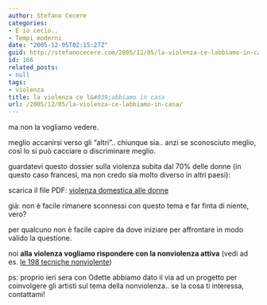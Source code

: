 ```yaml
---
author: Stefano Cecere
categories:
- E io cecio..
- Tempi moderni
date: "2005-12-05T02:15:27Z"
guid: http://stefanocecere.com/2005/12/05/la-violenza-ce-labbiamo-in-casa/
id: 166
related_posts:
- null
tags:
- violenza
title: la violenza ce l&#039;abbiamo in casa
url: /2005/12/05/la-violenza-ce-labbiamo-in-casa/
---
```


[<img src='/wp-content/ti_amo_alla_follia.jpg' alt='' align='left' />](/wp-content/violenza_domestica_donne.pdf)ma non la vogliamo vedere.

meglio accanirsi verso gli “altri”.. chiunque sia.. anzi se sconosciuto meglio, così lo si può cacciare o discriminare meglio.

guardatevi questo dossier sulla violenza subita dal 70% delle donne (in questo caso francesi, ma non credo sia molto diverso in altri paesi):

scarica il file PDF: [violenza domestica alle donne](/wp-content/violenza_domestica_donne.pdf)

già: non è facile rimanere sconnessi con questo tema e far finta di niente, vero?
  
per qualcuno non è facile capire da dove iniziare per affrontare in modo valido la questione.

noi **alla violenza vogliamo rispondere con la nonviolenza attiva** (vedi ad es. [le 198 tecniche nonviolente](http://stefanocecere.com/2005/11/25/nonviolenza-198-tecniche-nonviolente/))
  
ps: proprio ieri sera con Odette abbiamo dato il via ad un progetto per coinvolgere gli artisti sul tema della nonviolenza.. se la cosa ti interessa, contattami!
